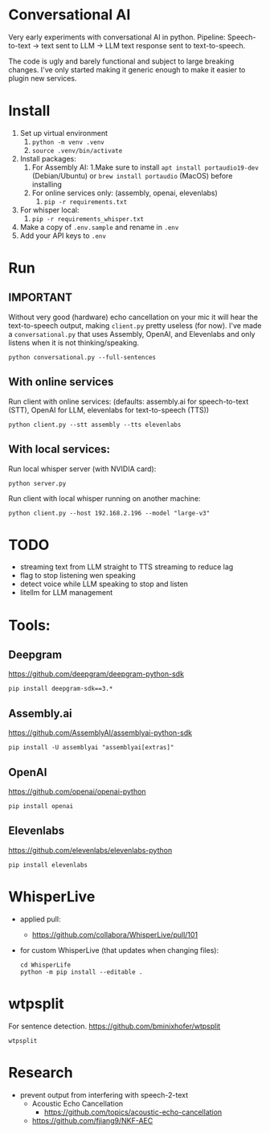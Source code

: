 # Conversational AI

Very early experiments with conversational AI in python. Pipeline: Speech-to-text -> text sent to LLM -> LLM text response sent to text-to-speech.

The code is ugly and barely functional and subject to large breaking changes. I've only started making it generic enough to make it easier to plugin new services.


# Install

1. Set up virtual environment
   1. `python -m venv .venv`
   2. `source .venv/bin/activate`
2. Install packages:
   1. For Assembly AI:
      1.Make sure to install `apt install portaudio19-dev` (Debian/Ubuntu) or
        `brew install portaudio` (MacOS) before installing
   2. For online services only: (assembly, openai, elevenlabs)
      1.  `pip -r requirements.txt`
  1.  For whisper local:
      1.  `pip -r requirements_whisper.txt`
3. Make a copy of `.env.sample` and rename in `.env`
4. Add your API keys to `.env`


# Run

## IMPORTANT

Without very good (hardware) echo cancellation on your mic it will hear the text-to-speech output, making `client.py` pretty useless (for now). I've made a `conversational.py` that uses Assembly, OpenAI, and Elevenlabs and only listens when it is not thinking/speaking.

```
python conversational.py --full-sentences
```

## With online services
Run client with online services:
(defaults: assembly.ai for speech-to-text (STT), OpenAI for LLM, elevenlabs for text-to-speech (TTS))
```
python client.py --stt assembly --tts elevenlabs
```

## With local services:
Run local whisper server (with NVIDIA card):
```
python server.py
```

Run client with local whisper running on another machine:
```
python client.py --host 192.168.2.196 --model "large-v3"
```

# TODO

- streaming text from LLM straight to TTS streaming to reduce lag
- flag to stop listening wen speaking
- detect voice while LLM speaking to stop and listen
- litellm for LLM management

# Tools:

## Deepgram
https://github.com/deepgram/deepgram-python-sdk
```
pip install deepgram-sdk==3.*
```

## Assembly.ai
https://github.com/AssemblyAI/assemblyai-python-sdk
```
pip install -U assemblyai "assemblyai[extras]"
```

## OpenAI 
https://github.com/openai/openai-python
```
pip install openai
```

## Elevenlabs
https://github.com/elevenlabs/elevenlabs-python
```
pip install elevenlabs
```

# WhisperLive

- applied pull:
  -  https://github.com/collabora/WhisperLive/pull/101
  
- for custom WhisperLive (that updates when changing files):
  ```
  cd WhisperLife
  python -m pip install --editable .
  ```


# wtpsplit
For sentence detection.
https://github.com/bminixhofer/wtpsplit
```
wtpsplit
```

# Research

- prevent output from interfering with speech-2-text
  - Acoustic Echo Cancellation
    - https://github.com/topics/acoustic-echo-cancellation 
  - https://github.com/fjiang9/NKF-AEC


